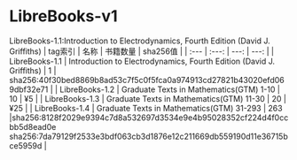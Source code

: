 # LibreBooks-v1
LibreBooks-1.1:Introduction to Electrodynamics, Fourth Edition (David J. Griffiths)
| tag索引 | 名称 | 书籍数量 | sha256值 |
| :--- | :---: | ---: | ---: |
| LibreBooks-1.1 | Introduction to Electrodynamics, Fourth Edition (David J. Griffiths) | 1 | sha256:40f30bed8869b8ad53c7f5c0f5fca0a974913cd27821b43020efd069dbf32e71 |
| LibreBooks-1.2 | Graduate Texts in Mathematics(GTM) 1-10 | 10 | ¥5 |
| LibreBooks-1.3 | Graduate Texts in Mathematics(GTM) 11-30 | 20 | ¥25 |
| LibreBooks-1.4 | Graduate Texts in Mathematics(GTM) 31-293 | 263 |sha256:8128f2029e9394c7d8a532697d3534e9e4b95028352cf224d4f0ccbb5d8ead0e sha256:7da79129f2533e3bdf063cb3d1876e12c211669db559190d11e36715bce5959d |
